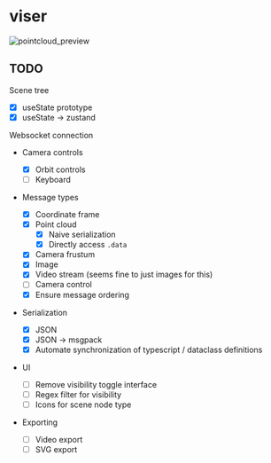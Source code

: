 # viser

![pointcloud_preview](./viser.png)

## TODO

Scene tree

- [x] useState prototype
- [x] useState -> zustand

Websocket connection

- Camera controls

  - [x] Orbit controls
  - [ ] Keyboard

- Message types

  - [x] Coordinate frame
  - [x] Point cloud
    - [x] Naive serialization
    - [x] Directly access `.data`
  - [x] Camera frustum
  - [x] Image
  - [x] Video stream (seems fine to just images for this)
  - [ ] Camera control
  - [x] Ensure message ordering

- Serialization

  - [x] JSON
  - [x] JSON -> msgpack
  - [x] Automate synchronization of typescript / dataclass definitions

- UI

  - [ ] Remove visibility toggle interface
  - [ ] Regex filter for visibility
  - [ ] Icons for scene node type

- Exporting
  - [ ] Video export
  - [ ] SVG export
